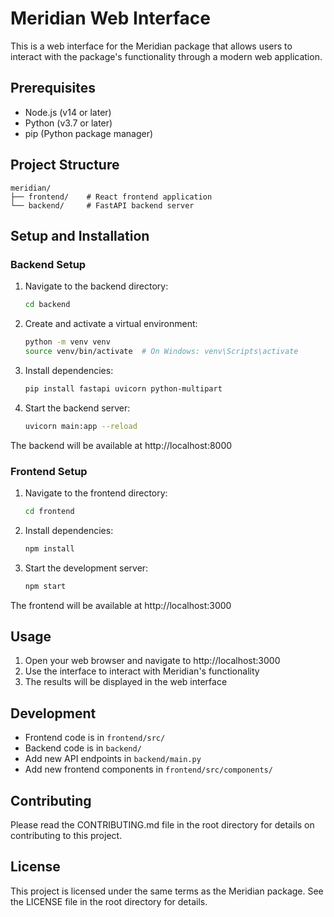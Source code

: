 # Meridian Web Interface

This is a web interface for the Meridian package that allows users to interact with the package's functionality through a modern web application.

## Prerequisites

- Node.js (v14 or later)
- Python (v3.7 or later)
- pip (Python package manager)

## Project Structure

```
meridian/
├── frontend/    # React frontend application
└── backend/     # FastAPI backend server
```

## Setup and Installation

### Backend Setup

1. Navigate to the backend directory:
   ```bash
   cd backend
   ```

2. Create and activate a virtual environment:
   ```bash
   python -m venv venv
   source venv/bin/activate  # On Windows: venv\Scripts\activate
   ```

3. Install dependencies:
   ```bash
   pip install fastapi uvicorn python-multipart
   ```

4. Start the backend server:
   ```bash
   uvicorn main:app --reload
   ```

The backend will be available at http://localhost:8000

### Frontend Setup

1. Navigate to the frontend directory:
   ```bash
   cd frontend
   ```

2. Install dependencies:
   ```bash
   npm install
   ```

3. Start the development server:
   ```bash
   npm start
   ```

The frontend will be available at http://localhost:3000

## Usage

1. Open your web browser and navigate to http://localhost:3000
2. Use the interface to interact with Meridian's functionality
3. The results will be displayed in the web interface

## Development

- Frontend code is in `frontend/src/`
- Backend code is in `backend/`
- Add new API endpoints in `backend/main.py`
- Add new frontend components in `frontend/src/components/`

## Contributing

Please read the CONTRIBUTING.md file in the root directory for details on contributing to this project.

## License

This project is licensed under the same terms as the Meridian package. See the LICENSE file in the root directory for details.
